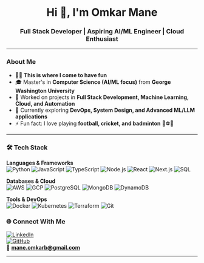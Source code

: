 <h1 align="center">Hi 👋, I'm Omkar Mane</h1>
<h3 align="center">Full Stack Developer | Aspiring AI/ML Engineer | Cloud Enthusiast</h3>

---

###  About Me
- 👨‍💻 **This is where I come to have fun**
- 🎓 Master's in **Computer Science (AI/ML focus)** from **George Washington University**  
- 🔭 Worked on projects in **Full Stack Development, Machine Learning, Cloud, and Automation**  
- 🌱 Currently exploring **DevOps, System Design, and Advanced ML/LLM applications**  
- ⚡ Fun fact: I love playing **football, cricket, and badminton** 🏏⚽🏸  

---

### 🛠️ Tech Stack
**Languages & Frameworks**  
![Python](https://img.shields.io/badge/Python-3776AB?logo=python&logoColor=white)
![JavaScript](https://img.shields.io/badge/JavaScript-F7DF1E?logo=javascript&logoColor=black)
![TypeScript](https://img.shields.io/badge/TypeScript-3178C6?logo=typescript&logoColor=white)
![Node.js](https://img.shields.io/badge/Node.js-339933?logo=node.js&logoColor=white)
![React](https://img.shields.io/badge/React-20232A?logo=react&logoColor=61DAFB)
![Next.js](https://img.shields.io/badge/Next.js-000000?logo=nextdotjs&logoColor=white)
![SQL](https://img.shields.io/badge/SQL-4479A1?logo=mysql&logoColor=white)

**Databases & Cloud**  
![AWS](https://img.shields.io/badge/AWS-232F3E?logo=amazonaws&logoColor=white)
![GCP](https://img.shields.io/badge/GCP-4285F4?logo=googlecloud&logoColor=white)
![PostgreSQL](https://img.shields.io/badge/PostgreSQL-4169E1?logo=postgresql&logoColor=white)
![MongoDB](https://img.shields.io/badge/MongoDB-4EA94B?logo=mongodb&logoColor=white)
![DynamoDB](https://img.shields.io/badge/DynamoDB-4053D6?logo=amazon-dynamodb&logoColor=white)

**Tools & DevOps**  
![Docker](https://img.shields.io/badge/Docker-2496ED?logo=docker&logoColor=white)
![Kubernetes](https://img.shields.io/badge/Kubernetes-326CE5?logo=kubernetes&logoColor=white)
![Terraform](https://img.shields.io/badge/Terraform-7B42BC?logo=terraform&logoColor=white)
![Git](https://img.shields.io/badge/Git-F05032?logo=git&logoColor=white)

### 🌐 Connect With Me
[![LinkedIn](https://img.shields.io/badge/LinkedIn-0077B5?logo=linkedin&logoColor=white)](https://linkedin.com/in/omkar-mane-696287169)  
[![GitHub](https://img.shields.io/badge/GitHub-100000?logo=github&logoColor=white)](https://github.com/omkarbm03)  
📧 **mane.omkarb@gmail.com**

---
